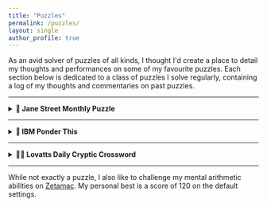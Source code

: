 ```yaml
---
title: "Puzzles"
permalink: /puzzles/
layout: single
author_profile: true
---
```


As an avid solver of puzzles of all kinds, I thought I'd create a place to detail my thoughts and performances on some of my favourite puzzles. Each section below is dedicated to a class of puzzles I solve regularly, containing a log of my thoughts and commentaries on past puzzles.

---

<details>
  <summary><strong>🧩 Jane Street Monthly Puzzle</strong></summary>
  <p>
    I began solving the Jane Street monthly puzzles in February 2024 with my good friend <a href="https://www.linkedin.com/in/frederick-vu-79a970297" target="_blank" rel="noopener noreferrer">Fred Vu</a>, and haven’t missed a month since. These days, I occasionally collaborate with Fred Vu or <a href="https://www.kelly-su.com/" target="_blank" rel="noopener noreferrer">Kelly Su</a>, but I usually solve the puzzles solo.
  </p>
  
  <div><strong>Starting July 2025</strong>, I’ll begin recording:</div>
  <ul>
    <li>My thoughts on the previous month’s puzzle</li>
    <li>Difficulty and enjoyment ratings</li>
    <li>A sometimes rough, sometimes detailed outline of how I approached and solved the puzzle</li>
  </ul>

  <div><strong>Logs:</strong></div>
  <ul style="list-style: none; padding: 0;">
    <li style="display: flex; align-items: center; gap: 0.5em;">
      <span style="display: inline-block; width: 150px; border-bottom: 1px dotted #ccc;">August 2025:</span> 🌐
      <a href="https://www.janestreet.com/puzzles/dogs-playing-poker-index/" target="_blank" rel="noopener noreferrer">Puzzle</a> | 📝
      <a href="/puzzles/jane_street/2025-08/" target="_blank" rel="noopener noreferrer">Log</a>
    </li>
    <li style="display: flex; align-items: center; gap: 0.5em;">
      <span style="display: inline-block; width: 150px; border-bottom: 1px dotted #ccc;">July 2025:</span> 🌐
      <a href="https://www.janestreet.com/puzzles/robot-road-trip-index/" target="_blank" rel="noopener noreferrer">Puzzle</a> | 📝
      <a href="/puzzles/jane_street/2025-07/" target="_blank" rel="noopener noreferrer">Log</a>
    </li>
    <li style="display: flex; align-items: center; gap: 0.5em;">
      <span style="display: inline-block; width: 150px; border-bottom: 1px dotted #ccc;">June 2025:</span> 🌐
      <a href="https://www.janestreet.com/puzzles/some-ones-somewhere-index/" target="_blank" rel="noopener noreferrer">Puzzle</a> | 📝
      <a href="/puzzles/jane_street/2025-06/" target="_blank" rel="noopener noreferrer">Log</a>
    </li>
  </ul>
</details>

---

<details>
  <summary><strong>🧮 IBM Ponder This</strong></summary>
  <p>
    I began solving the IBM "Ponder This" monthly puzzles in August 2024, but I solve them less religiously than the Jane Street puzzles. Each of these puzzles also comes with a bonus problem, which is usually a slightly modified or scaled up version of the original. Strangely, the bonus problem seems to range in difficulty from significantly harder than to much easier than the original problem, and I don't solve it every time I solve the base puzzle.
  </p>

  <div><strong>Starting July 2025</strong>, I’ll begin recording:</div>
  <ul>
    <li>The same information as for the Jane Street puzzles, but only when I happen to have solved the previous month's puzzle</li>
  </ul>
  
  <div><strong>Logs:</strong></div>
  <ul style="list-style: none; padding: 0;">
    <li style="display: flex; align-items: center; gap: 0.5em;">
      <span style="display: inline-block; width: 150px; border-bottom: 1px dotted #ccc;">June 2025:</span> 🌐
      <a href="https://research.ibm.com/haifa/ponderthis/challenges/June2025.html" target="_blank" rel="noopener noreferrer">Puzzle</a> | 📝
      <a href="/puzzles/ibm/2025-06" target="_blank" rel="noopener noreferrer">Log</a>
    </li>
  </ul>
</details>

---

<details>
  <summary><strong>🕵️‍♂️ Lovatts Daily Cryptic Crossword</strong></summary>
  <p>
    This is an <a href="https://lovattspuzzles.com/online-puzzles-competitions/daily-cryptic-crossword/" target="_blank" rel="noopener noreferrer">online cryptic crossword</a> from Australia. The art of cryptic crossword solving was originally taught to me by my ninth grade teacher, and has stuck with me ever since. My rule is to never seek outside help; if I don't know the meaning of a word, I have to work it out from context.
  </p>

  <div><strong>Starting July 2025</strong>, I’ll begin recording:</div>
  <ul>
    <li>My solving stats, including longest streak and best time</li>
    <li>The best clues I encounter, including an explanation of their solutions</li>
  </ul>

  <hr>

  <div><strong>Stats:</strong></div>
  <ul>
    <li>Longest solving streak: <strong>1 year (July 26th, 2024 - July 26th, 2025).</strong> As of August 2025, I'm no longer maintaining a solving streak.</li>
    <li>Fastest time: <strong>2 minutes and 12 seconds (rank 5/1154)</strong></li>
  </ul>
  
  <hr>

  <div><strong>Favourite Clues:</strong></div>
  <ul>
    <li>
      <details>
        <summary><strong>Clue:</strong> Where the sea is lamer and the golden undergarment is labrador? (6)</summary>
        <p>
          <strong>Answer:</strong> France<br>
          <strong>Explanation:</strong> Where else would the sea be "la mer" and the golden undergarment be "la bra d'or"?
        </p>
      </details>
    </li>
    <li>
      <details>
        <summary><strong>Clue:</strong> Much more suitable for a pair of punters (6,3,6)</summary>
        <p>
          <strong>Answer:</strong> Better and better<br>
          <strong>Explanation:</strong> In Australia, a "punter" refers to someone who gambles or places bets. As such, a pair of punters can be interpreted as "better and better", which also means "much more suitable".
        </p>
      </details>
    </li>
    <li>
      <details>
        <summary><strong>Clue:</strong> Admission of tardiness in quarantine (7)</summary>
        <p>
          <strong>Answer:</strong> Isolate<br>
          <strong>Explanation:</strong> To admit tardiness would be to say "I'm so late", or, in broken English, "I so late". When spoken aloud, this sounds like "isolate", which also means "quarantine".
        </p>
      </details>
    </li>
    <li>
      <details>
        <summary><strong>Clue:</strong> Apparently, Toohey's in empty encounter (4)</summary>
        <p>
          <strong>Answer:</strong> Meet<br>
          <strong>Explanation:</strong> "Toohey's" (an Australian beer) sounds like "two e's", whereas "empty" sounds like "m-t". So, "Toohey's in empty" describes "two e's in m-t", or "meet", which also means "encounter".
        </p>
      </details>
    </li>
    <li>
      <details>
        <summary><strong>Clue:</strong> Game played by proofreaders in Beijing, we hear (7,8)</summary>
        <p>
          <strong>Answer:</strong> Chinese chequers<br>
          <strong>Explanation:</strong> Proofreaders in Beijing could be described as "Chinese checkers", which sounds like the game "Chinese chequers" (which is the Australian spelling).
        </p>
      </details>
    </li>
    <li>
      <details>
        <summary><strong>Clue:</strong> Frontal lobe said to produce calm? (5,2,4)</summary>
        <p>
          <strong>Answer:</strong> Peace of mind<br>
          <strong>Explanation:</strong> The frontal lobe, being part of the brain, could be described as a "piece of mind". This sounds like "peace of mind", which also means "calm".
        </p>
      </details>
    </li>
    <li>
      <details>
        <summary><strong>Clue:</strong> Signature tune or the tune for egomaniacs? (5,4)</summary>
        <p>
          <strong>Answer:</strong> Theme song<br>
          <strong>Explanation:</strong> The tune for egomaniacs would be "the me song". Joining the first two words gives "theme song", which also means "signature tune".
        </p>
      </details>
    </li>
    <li>
      <details>
        <summary><strong>Clue:</strong> Long live the metropolis in animation (8)</summary>
        <p>
          <strong>Answer:</strong> Vivacity<br>
          <strong>Explanation:</strong> "Long live the metropolis" could be expressed as "viva city" (borrowing "viva" from Spanish). Putting this together gives "vivacity", which also means "animation".
        </p>
      </details>
    </li>
    <li>
      <details>
        <summary><strong>Clue:</strong> Donkey follows hare without tail and finds badger (6)</summary>
        <p>
          <strong>Answer:</strong> Harass<br>
          <strong>Explanation:</strong> "Hare" without its tail would just be "har"; having donkey, or "ass" follow this gives "harass", which also means "badger".
        </p>
      </details>
    </li>
    <li>
      <details>
        <summary><strong>Clue:</strong> In the past, you fellows would be by the Red Sea (5)</summary>
        <p>
          <strong>Answer:</strong> Yemen<br>
          <strong>Explanation:</strong> In the past, "you fellows" could be expressed as "ye men". Putting this together gives "Yemen", which is a country by the Red Sea.
        </p>
      </details>
    </li>
    <li>
      <details>
        <summary><strong>Clue:</strong> A close shave with a grounding (1,4,5)</summary>
        <p>
          <strong>Answer:</strong> A near thing<br>
          <strong>Explanation:</strong> "A grounding" could be interpreted as "an earthing". Inserting a space, this becomes "a near thing", which also means "a close shave".
        </p>
      </details>
    </li>
    <li>
      <details>
        <summary><strong>Clue:</strong> Anticipation over how to increase the height of a building (5,2)</summary>
        <p>
          <strong>Answer:</strong> Build up<br>
          <strong>Explanation:</strong> To "build up" describes how to increase the height of a building, and also means "anticipation".
        </p>
      </details>
    </li>
    <li>
      <details>
        <summary><strong>Clue:</strong> Take the wrong way? (5)</summary>
        <p>
          <strong>Answer:</strong> Steal<br>
          <strong>Explanation:</strong> Nothing fancy here; stealing is quite literally just taking in the wrong way.
        </p>
      </details>
    </li>
    <li>
      <details>
        <summary><strong>Clue:</strong> Honestly seen behind yours (5)</summary>
        <p>
          <strong>Answer:</strong> Truly<br>
          <strong>Explanation:</strong> "Truly" is often seen behind "yours" (as in "yours truly"), and also means "honestly".
        </p>
      </details>
    </li>
    <li>
      <details>
        <summary><strong>Clue:</strong> Glowing coal at end of three months (5)</summary>
        <p>
          <strong>Answer:</strong> Ember<br>
          <strong>Explanation:</strong> "Ember" occurs at the end of three months (September, November, December), and also means "glowing coal".
        </p>
      </details>
    </li>
    <li>
      <details>
        <summary><strong>Clue:</strong> They are great at keeping the orchestra in time with little resistance? (14)</summary>
        <p>
          <strong>Answer:</strong> Superconductor<br>
          <strong>Explanation:</strong> A "super conductor" describes someone who is great at keeping an orchestra in time, and "superconductor" also describes a material with little resistance.
        </p>
      </details>
    </li>
    <li>
      <details>
        <summary><strong>Clue:</strong> Organised supporters for cool disco (3,4)</summary>
        <p>
          <strong>Answer:</strong> Fan club<br>
          <strong>Explanation:</strong> A cool disco could be described as a "fan club", which also means "organised supporters".
        </p>
      </details>
    </li>
    <li>
      <details>
        <summary><strong>Clue:</strong> Integers for anaesthetists (7)</summary>
        <p>
          <strong>Answer:</strong> Numbers<br>
          <strong>Explanation:</strong> "Numbers" can describe both integers and anaeshetists (people who make others numb, i.e. "numb-ers").
        </p>
      </details>
    </li>
    <li>
      <details>
        <summary><strong>Clue:</strong> Type of bars frequented by gymnasts (10)</summary>
        <p>
          <strong>Answer:</strong> Horizontal<br>
          <strong>Explanation:</strong> Just take it literally! "Horizontal bars" is the name of some gymnastics equipment, so these types of bars would be frequented by gymnasts.
        </p>
      </details>
    </li>
    <li>
      <details>
        <summary><strong>Clue:</strong> Looks like a lobster is related to a spider (8)</summary>
        <p>
          <strong>Answer:</strong> Scorpion<br>
          <strong>Explanation:</strong> Just take it literally! A scorpion is something that looks like a lobster but is related to a spider.
        </p>
      </details>
    </li>
    <li>
      <details>
        <summary><strong>Clue:</strong> He tidies up the bed and leaves (8)</summary>
        <p>
          <strong>Answer:</strong> Gardener<br>
          <strong>Explanation:</strong> Just take it literally! A gardener is someone who tidies up the (garden) bed and (fallen) leaves.
        </p>
      </details>
    </li>
    <li>
      <details>
        <summary><strong>Clue:</strong> Relaxed dial (4,4)</summary>
        <p>
          <strong>Answer:</strong> Laid back<br>
          <strong>Explanation:</strong> "Dial" is just "laid" spelled backwards, and could therefore be described as "laid back", which also means "relaxed".
        </p>
      </details>
    </li>
    <li>
      <details>
        <summary><strong>Clue:</strong> Unless (4)</summary>
        <p>
          <strong>Answer:</strong> More<br>
          <strong>Explanation:</strong> "un-less" ought to mean the opposite of "less", which is "more". This isn't really a conventional cryptic clue and nor does it come from Lovatts — I wrote it myself a couple years back and I still think it's kind of nice.
        </p>
      </details>
    </li>
  </ul>
</details>

---

While not exactly a puzzle, I also like to challenge my mental arithmetic abilities on <a href="https://arithmetic.zetamac.com/" target="_blank" rel="noopener noreferrer">Zetamac</a>. My personal best is a score of 120 on the default settings.